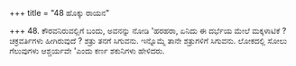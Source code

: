 +++
title = "48 ಹೊಕ್ಕು ರಾಯನ"

+++
48. ಕೌರವನಿರುವಲ್ಲಿಗೆ ಬಂದು, ಅವನನ್ನು ನೋಡಿ 'ಹರಹರಾ, ಏನಿದು ಈ ದರ್ಭೆಯ ಮೇಲೆ ಮಕ್ಕಳಾಟಿಕೆ ? ಚಕ್ರವರ್ತಿಗಳು ಹೀಗಿರುವುದೆ ? ಶತ್ರು ತನಗೆ ಸಿಗುವನು. ಇನ್ನೊಮ್ಮೆ ತಾನೇ ಶತ್ರುಗಳಿಗೆ ಸಿಗುವನು. ಲೋಕದಲ್ಲಿ ಸೋಲು  ಗೆಲುವುಗಳು ಆಶ್ಚರ್ಯವೇ 'ಎಂದು ಕರ್ಣ ಶಕುನಿಗಳು ಹೇಳಿದರು.